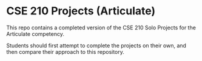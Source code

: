 # CSE 210 Projects (Articulate)
This repo contains a completed version of the CSE 210 Solo Projects 
for the Articulate competency.

Students should first attempt to complete the projects on their own, 
and then compare their approach to this repository.